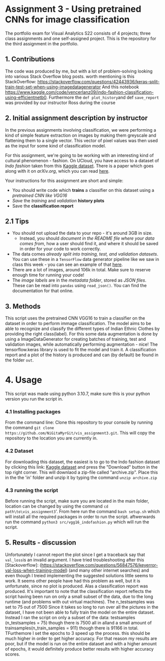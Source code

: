 # Assignment 3 - Using pretrained CNNs for image classification
The portfolio exam for Visual Analytics S22 consists of 4 projects; three class assignments and one self-assigned project. This is the repository for the third assignment in the portfolio.
## 1. Contributions
The code was produced by me, but with a lot of problem-solving looking into various Stack Overflow blog posts.
worth mentioning is this StackOverflow: https://stackoverflow.com/questions/42443936/keras-split-train-test-set-when-using-imagedatagenerator
And this notebook https://www.kaggle.com/code/vencerlanz09/indo-fashion-classification-using-efficientnetb0.
Furthermore the `def plot_history`and def `save_report` was provided by our instructor Ross during the course

## 2. Initial assignment description by instructor

In the previous assignments involving classification, we were performing a kind of simple feature extraction on images by making them greyscale and flattening them to a single vector. This vector of pixel values was then used as the input for some kind of classification model.

For this assignment, we're going to be working with an interesting kind of cultural phenomenon - fashion. On UCloud, you have access to a dataset of *Indo fashion* taken from this [Kaggle dataset](https://www.kaggle.com/datasets/validmodel/indo-fashion-dataset). There is a paper which goes along with it on *arXiv.org*, which you can read [here](https://arxiv.org/abs/2104.02830).

Your instructions for this assignment are short and simple:

- You should write code which **trains** a classifier on this dataset using a *pretrained CNN like VGG16*
- *Save* the *training* and *validation* **history plots**
- Save the **classification report**

## 2.1 Tips

- You should not upload the data to your repo - it's around 3GB in size.
  - Instead, you should *document in the README file where your data comes from*, how a user should find it, and where it should be saved in order for your code to work correctly.
- The data comes *already split into training, test, and validation datasets*. You can use these in a ```TensorFlow``` data generator pipeline like we saw in class this week - you can see an example of that [here](https://stackoverflow.com/questions/42443936/keras-split-train-test-set-when-using-imagedatagenerator).
- There are a lot of images, around 106k in total. Make sure to reserve enough time for running your code!
- The *image labels* are in the *metadata folder*, stored as *JSON files*. These can be read into ```pandas``` using ```read_json()```. You can find the documentation for that online.

## 3. Methods
This script uses the pretrained CNN VGG16 to train a classifier on the dataset in order to perform immage classification. The model aims to be able to recognize and classify the different types of Indian Ethnic Clothes by providing the right class(label). 
For this some data augmentation is done by using a ImageDataGenerator for creating batches of training, test and validation images, while automatically performing augmentation - nice!
The tensorflow.keras library is used to fit the model and train it. A classification report and a plot of the history is produced and can (by default) be found in the folder `out`.

# 4. Usage
This script was made using python 3.10.7, make sure this is your python version you run the script in. 
### 4.1 Installing packages
From the command line:
Clone this repository to your console by running the command `git clone https://github.com/NiGitaMyrGit/vis_assignment3.git`. This will copy the repository to the location you are currently in.

### 4.2 Dataset
For downloading this dataset, the easiest is to go to the Indo fashion dataset by clicking this link: [Kaggle dataset](https://www.kaggle.com/datasets/validmodel/indo-fashion-dataset) and press the "Download" button in the top right corner.
This will downlaod a zip-file called "archive.zip". Place this in the the 'in' folder and unzip it by typing the command `unzip archive.zip`
### 4.3 running the script
Before running the script, make sure you are located in the main folder, location can be changed by using the command `cd path\to\vis_assignment3`'. From here run the command `bash setup.sh` which will install all the required packages in order to run the script.
aftwerwards run the command `python3 src/vgg16_indofashion.py` which will run the script.
## 5. Results - discussion
Unfortunately I cannot report the plot since I get a traceback say that `val_loss`is an invalid argument. I have tried troubleshooting after this [Stackoverflow]: (https://stackoverflow.com/questions/56847576/keyerror-val-loss-when-training-model) (and many other internet searches) and even though I treied implementing the suggested solutions little seems to work. It seems other people have had this problem as well, but it is unfortunate, since no plot is produced. 
Alas a classification report was produced. It's important to note that the classification report reflects the script having been run on only a small subset of the data, due to the long runtime (and problems with out virtual machines). The n_testsamples was set to 75 out of 7500
Since it takes so long to run over all the pictures in the dataset, I have not been able to fully train the model on the entire dataset. Instead I ran the script on only a subset of the data: testsamples (n_testsamples = 75) though there is 7500 all in alland a small amount of trainsamples(n_train_samples = 911) though there is 91166 in total. 
TFurthemore I set the epochs to 3 speed up the process. this should be much higher in order to get higher accuracy. 
For that reason my results are poor, but if the model is run on the entire dataset and with a higher amount of epochs, it would definitely produce better results with higher accuracy scores.

